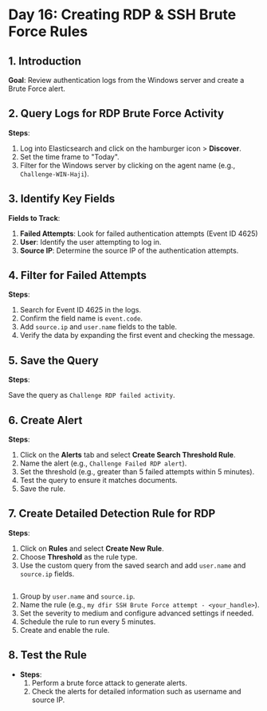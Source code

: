 # Day 16: Creating RDP & SSH Brute Force Rules
## 1. Introduction

**Goal**: Review authentication logs from the Windows server and create a Brute Force alert.

## 2. Query Logs for RDP Brute Force Activity

**Steps**:

1. Log into Elasticsearch and click on the hamburger icon > **Discover**.
2. Set the time frame to "Today".
3. Filter for the Windows server by clicking on the agent name (e.g., `Challenge-WIN-Haji`).

## 3. Identify Key Fields

**Fields to Track**:

1. **Failed Attempts**: Look for failed authentication attempts (Event ID 4625)
2. **User**: Identify the user attempting to log in.
3. **Source IP**: Determine the source IP of the authentication attempts.

## 4. Filter for Failed Attempts

**Steps**:

1. Search for Event ID 4625 in the logs.
2. Confirm the field name is `event.code`.
3. Add `source.ip` and `user.name` fields to the table.
4. Verify the data by expanding the first event and checking the message.

## 5. Save the Query

**Steps**:

Save the query as `Challenge RDP failed activity`.

## 6. Create Alert

**Steps**:

1. Click on the **Alerts** tab and select **Create Search Threshold Rule**.
2. Name the alert (e.g., `Challenge Failed RDP alert`).
3. Set the threshold (e.g., greater than 5 failed attempts within 5 minutes).
4. Test the query to ensure it matches documents.
5. Save the rule.

## 7. Create Detailed Detection Rule for RDP

**Steps**:

1. Click on **Rules** and select **Create New Rule**.
2. Choose **Threshold** as the rule type.
3. Use the custom query from the saved search and add `user.name` and `source.ip` fields.
```

```
1. Group by `user.name` and `source.ip`.
2. Name the rule (e.g., `my dfir SSH Brute Force attempt - <your_handle>`).
3. Set the severity to medium and configure advanced settings if needed.
4. Schedule the rule to run every 5 minutes.
5. Create and enable the rule.

## 8. Test the Rule

- **Steps**:
    1. Perform a brute force attack to generate alerts.
    2. Check the alerts for detailed information such as username and source IP.